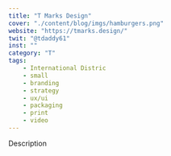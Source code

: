 ```yaml
---
title: "T Marks Design"
cover: "./content/blog/imgs/hamburgers.png"
website: "https://tmarks.design/"
twit: "@tdaddy61"
inst: ""
category: "T"
tags:
    - International Distric
    - small
    - branding
    - strategy
    - ux/ui
    - packaging
    - print
    - video
---
```


Description

